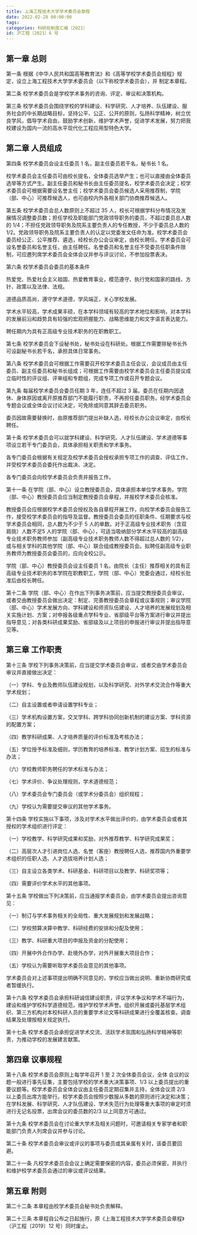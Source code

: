 ```yaml
---
title: 上海工程技术大学学术委员会章程
date: 2022-02-28 00:00:00
tags: 
categories: 科研处制度汇编（2021）
id: 沪工程〔2021〕6 号
---
```


## 第一章 总则

第一条 根据《中华人民共和国高等教育法》和《高等学校学术委员会规程》规定，设立上海工程技术大学学术委员会（以下称校学术委员会），并
制定本章程。

第二条 校学术委员会是学校学术事务的咨询、评定、审议和决策机构。

第三条 校学术委员会围绕学校的学科建设、科学研究、人才培养、队伍建设、服务社会的中长期战略目标，坚持公平、公正、公开的原则，弘扬科学精神，树立优良学风，倡导学术自由，鼓励学术创新，维护学术声誉，促进学术发展，努力把我校建设为国内一流的高水平现代化工程应用型特色大学。

## 第二章 人员组成

第四条 校学术委员会设主任委员 1 名，副主任委员若干名，秘书长 1 名。

校学术委员会主任委员可由校长提名，全体委员选举产生；也可以直接由全体委员选举等方式产生。副主任委员和秘书长由主任委员提名，校学术委员会决定；校学术委员会可根据需要设名誉主任；校学术委员会委员候选人采用推荐制，学院（部、中心）可推荐候选人，也可由校内外各相关部门协商推荐候选人。

第五条 校学术委员会总人数原则上不超过 35 人，校长可根据学科分布情况及发展情况调整委员数；担任学校及职能部门党政领导职务的委员，不超过委员总人数的 1/4；不担任党政领导职务及院系主要负责人的专任教授，不少于委员总人数的 1/2。党政领导职务及院系主要负责人的认定以党委发文任命为准。校学术委员会委员经公正、公平推荐、遴选，经校长办公会议审定，由校长聘任。学术委员会可设名誉委员和名誉主任，由主任聘任。名誉委员和名誉主任不受委员任职条件限制，可应邀列席学术委员会全体会议并参与评议讨论，不参加投票表决。

第六条 校学术委员会委员的基本条件

热爱党、热爱社会主义祖国、热爱教育事业，模范遵守、执行党和国家的路线、方针、政策以及法律、法规。

道德品质高尚，遵守学术道德，学风端正，关心学校发展。

学术水平较高，学术成果丰硕，在本学科领域有较高的学术地位和影响，对本学科的发展前沿和趋势具有较强的宏观把握能力、战略思维能力和文字语言表达能力。

聘任期内为具有正高级专业技术职务的在职教职工。

第七条 校学术委员会下设秘书处，秘书处设在科研处。根据工作需要除秘书长外可设副秘书长若干名，承担具体日常事务。

第八条 校学术委员会可根据工作需要召开校学术委员主任会议，会议成员由主任委员、副主任委员和秘书长组成；可根据工作需要由校学术委员会主任委员提议成立临时性的评议组、评审组和专题组，完成专项工作或召开专题会议。

第九条 每届校学术委员会委员任期 3 年，连任不超过 3 届。委员在任期内因退休、身体原因或离开原推荐部门不能履行职责，不再担任委员职务。经学术委员会专题会议或全体会议讨论决定，可免除或同意其辞去委员职务。

委员因故需要替换时，由原推荐部门提出补缺人选，经校长办公会议审定，由校长聘任。

第十条 校学术委员会可以就学科建设、科学研究、人才队伍建设、学术道德等事项设立若干专门委员会，具体承担相关职责和学术事务。

各专门委员会根据有关规定及校学术委员会授权承担专项工作的调查、评估工作，并受校学术委员会委托作出裁决、决定。

各专门委员会向校学术委员会负责并报告工作。

第十一条 在学院（部、中心）设立教授委员会，具体承担本单位学术事务。学院（部、中心）教授委员会应当制定教授委员会章程，并报校学术委员会核准。

教授委员会应根据校学术委员会授权及各自章程开展工作，向校学术委员会报告工作，接受校学术委员会的指导及监督。教授委员会委员的任职条件、任期要求与校学术委员会相同，总人数为不少于 5 人的单数。对于正高级专业技术职务（含双肩挑）人数不足5 人的学院（部、中心），可适当吸纳部分学术水平较高的副高级专业技术职务教师参加（副高级专业技术职务教师人数不得超过总人数的 1/2），或与相关学科的其他学院（部、中心）联合组成教授委员会。拟聘任副高级专业职务教师为教授委员会委员的，应向全校公示。

学院（部、中心）教授委员会设主任委员 1 名，由院长（主任）推荐相关的具有正高级专业技术职务的本学院在职教职工，学院（部、中心）党委会通过，经校长批准后由校长聘任。

第十二条 学院（部、中心）在作出下列事务决策前，应当提交教授委员会审议，或者交由教授委员会做出决定：制定、完善教授委员会章程或议事规则；审议学院（部、中心）学术发展方向、学科建设和师资队伍建设、人才培养的发展规划及相关实施计划、方案；对申报各级重点学科专业、省部级平台等方案进行审议并提出指导意见；对各类科研成果奖励、省部级及以上项目的申报进行审议并提出指导意见等。

## 第三章 工作职责

第十三条 学校下列事务决策前，应当提交学术委员会审议，或者交由学术委员会审议并直接做出决定：

（一）学科、专业及教师队伍建设规划，以及科学研究、对外学术交流合作等重大学术规划；

（二）自主设置或者申请设置学科专业；

（三）学术机构设置方案，交叉学科、跨学科协同创新机制的建设方案、学科资源的配置方案；

（四）教学科研成果、人才培养质量的评价标准及考核办法；

（五）学位授予标准及细则，学历教育的培养标准、教学计划方案、招生的标准与办法；

（六）学校教师职务聘任的学术标准与办法；

（七）学术评价、争议处理规则，学术道德规范；

（八）学术委员会专门委员会（或学术分委员会）组织规程；

（九）学校认为需要提交审议的其他学术事务。

第十四条 学校实施以下事项，涉及对学术水平做出评价的，由学术委员会或者其授权的学术组织进行评定：

（一）学校教学、科学研究成果和奖励，对外推荐教学、科学研究成果奖；

（二）高层次人才引进岗位人选、名誉（客座）教授聘任人选，推荐国内外重要学术组织的任职人选、人才选拔培养计划人选；

（三）自主设立各类学术、科研基金、科研项目以及教学、科研奖项等；

（四）需要评价学术水平的其他事项。

第十五条 学校做出下列决策前，应当通报学术委员会，由学术委员会提出咨询意见：

（一）制订与学术事务相关的全局性、重大发展规划和发展战略；

（二）学校预算决算中教学、科研经费的安排和分配及使用；

（三）教学、科研重大项目的申报及资金的分配使用；

（四）开展中外合作办学、赴境外办学，对外开展重大项目合作；

（五）学校认为需要听取学术委员会意见的其他事项。

学术委员会对上述事项提出明确不同意见的，学校应当做出说明、重新协商研究或者暂缓执行。

第十六条 校学术委员会承担科研诚信建设职责，评议学术争议和学术不端行为，建设和维护学校科学道德规范，维护学校学术声誉。组织开展或委托基层学术组织、第三方机构对本校科研人员的重要学术论文等科研成果进行全覆盖核查。调查结果及处理按相关规定执行。

第十七条 校学术委员会承担促进学术交流、活跃学术氛围和弘扬科学精神等职责，为推动学校的发展建言献策。

## 第四章 议事规程

第十八条 校学术委员会原则上每学年召开 1 至 2 次全体委员会议，全体
会议的议题一般进行事先征集，主要包括学校的学术重大决策事项、1/3 以上委员提出的重要议题等。校学术委员会全体会议由主任委员定期召集并主持，全体会议须 2/3 以上委员出席方能举行。校学术委员会按照少数服从多数的原则进行决定和决策；在学科发展、科学研究、人才队伍建设、学术失范行为处理等重大事项的审定时须进行无记名投票，出席会议的委员数的2/3 以上同意方可通过。

第十九条 校学术委员会在讨论重大学术及相关问题时，可邀请相关专家学者和职能部门负责人列席会议并参与讨论。

第二十条 校学术委员会审议或评议的事项与委员或其亲属有关时，该委员要回避。

第二十一条 凡校学术委员会会议上确定需要保密的内容，委员必须保密，并执行和维护校学术委员会通过的审议或评议结果。

## 第五章 附则

第二十二条 本章程由校学术委员会秘书处负责解释。

第二十三条 本章程自公布之日起施行，原《上海工程技术大学学术委员会章程》（沪工程〔2019〕12 号）同时废止。
